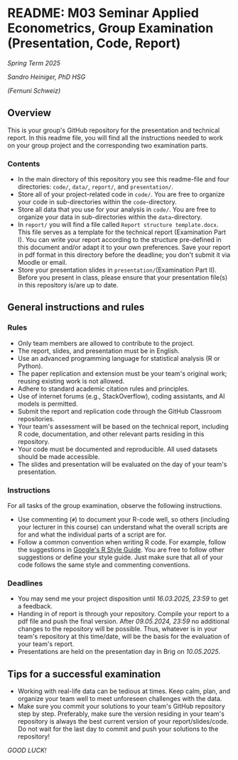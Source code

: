 # README: M03 Seminar Applied Econometrics, Group Examination (Presentation, Code, Report)

*Spring Term 2025*

*Sandro Heiniger, PhD HSG*

*(Fernuni Schweiz)*


## Overview
This is your group's GitHub repository for the presentation and technical report. In this readme file, you will find all the instructions needed to work on your group project and the corresponding two examination parts. 

### Contents
- In the main directory of this repository you see this readme-file and four directories: `code/`, `data/`, `report/`, and `presentation/`.
- Store all of your project-related code in `code/`. You are free to organize your code in sub-directories within the `code`-directory.
- Store all data that you use for your analysis in `code/`. You are free to organize your data in sub-directories within the `data`-directory.
- In `report/` you will find a file called `Report structure template.docx`. This file serves as a template for the technical report (Examination Part I). You can write your report according to the structure pre-defined in this document and/or adapt it to your own preferences. Save your report in pdf format in this directory before the deadline; you don't submit it via Moodle or email.
- Store your presentation slides in `presentation/`(Examination Part II). Before you present in class, please ensure that your presentation file(s) in this repository is/are up to date.


## General instructions and rules

### Rules
 - Only team members are allowed to contribute to the project. 
 - The report, slides, and presentation must be in English.
 - Use an advanced programming language for statistical analysis (R or Python).
 - The paper replication and extension must be your team's original work; reusing existing work is not allowed.
 - Adhere to standard academic citation rules and principles.
 - Use of internet forums (e.g., StackOverflow), coding assistants, and AI models is permitted.
 - Submit the report and replication code through the GitHub Classroom repositories. 
 - Your team's assessment will be based on the technical report, including R code, documentation, and other relevant parts residing in this repository.
 - Your code must be documented and reproducible. All used datasets should be made accessible.
 - The slides and presentation will be evaluated on the day of your team's presentation.
 
### Instructions
For all tasks of the group examination, observe the following instructions.
 - Use commenting (`#`) to document your R-code well, so others (including your lecturer in this course) can understand what the overall scripts are for and what the individual parts of a script are for.
 - Follow a common convention when writing R code. For example, follow the suggestions in [Google's R Style Guide](https://google.github.io/styleguide/Rguide.xml). You are free to follow other suggestions or define your style guide. Just make sure that all of your code follows the same style and commenting conventions.
 
### Deadlines
 - You may send me your project disposition until *16.03.2025, 23:59* to get a feedback.
 - Handing in of report is through your repository. Compile your report to a pdf file and push the final version. After *09.05.2024, 23:59* no additional changes to the repository will be possible. Thus, whatever is in your team's repository at this time/date, will be the basis for the evaluation of your team's report.
 - Presentations are held on the presentation day in Brig on *10.05.2025*.

## Tips for a successful examination
 - Working with real-life data can be tedious at times. Keep calm, plan, and organize your team well to meet unforeseen challenges with the data.
 - Make sure you commit your solutions to your team's GitHub repository step by step. Preferably, make sure the version residing in your team's repository is always the best current version of your report/slides/code. Do not wait for the last day to commit and push your solutions to the repository!


*GOOD LUCK!*


